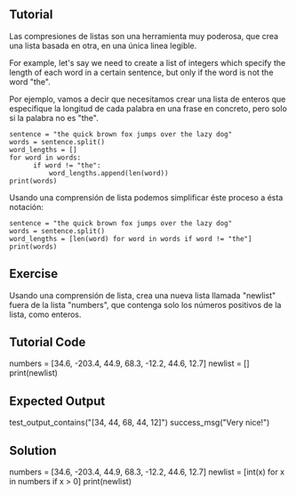 Tutorial
--------

Las compresiones de listas son una herramienta muy poderosa, que crea una lista basada en otra, en una única linea legible.

For example, let's say we need to create a list of integers which specify the length of each word in a certain sentence, but only if the word is not the word "the".

Por ejemplo, vamos a decir que necesitamos crear una lista de enteros  que especifique la longitud de cada palabra en una frase en concreto, pero solo si la palabra no es "the".

    sentence = "the quick brown fox jumps over the lazy dog"
    words = sentence.split()
    word_lengths = []
    for word in words:
          if word != "the":
              word_lengths.append(len(word))
    print(words)

Usando una comprensión de lista podemos simplificar éste proceso a ésta notación:

    sentence = "the quick brown fox jumps over the lazy dog"
    words = sentence.split()
    word_lengths = [len(word) for word in words if word != "the"]
    print(words)

Exercise
--------

Usando una comprensión de lista, crea una nueva lista llamada "newlist" fuera de la lista "numbers", que contenga solo los números positivos de la lista, como enteros.

Tutorial Code
-------------
numbers = [34.6, -203.4, 44.9, 68.3, -12.2, 44.6, 12.7]
newlist = []
print(newlist)

Expected Output
---------------

test_output_contains("[34, 44, 68, 44, 12]")
success_msg("Very nice!")

Solution
--------
numbers = [34.6, -203.4, 44.9, 68.3, -12.2, 44.6, 12.7]
newlist = [int(x) for x in numbers if x > 0]
print(newlist)
